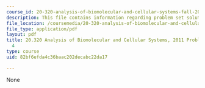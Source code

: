```yaml
---
course_id: 20-320-analysis-of-biomolecular-and-cellular-systems-fall-2012
description: This file contains information regarding problem set solutions 4.
file_location: /coursemedia/20-320-analysis-of-biomolecular-and-cellular-systems-fall-2012/82bf6efda4c36baac202decabc22da17_MIT20_320F12_2011_PS4_sol.pdf
file_type: application/pdf
layout: pdf
title: 20.320 Analysis of Biomolecular and Cellular Systems, 2011 Problem Set Solutions
  4
type: course
uid: 82bf6efda4c36baac202decabc22da17

---
```

None